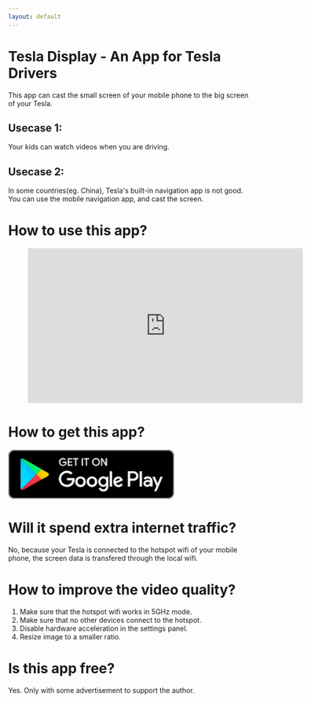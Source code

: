```yaml
---
layout: default
---
```


# Tesla Display - An App for Tesla Drivers

This app can cast the small screen of your mobile phone to the big screen of your Tesla.

## Usecase 1:
Your kids can watch videos when you are driving.

## Usecase 2:
In some countries(eg. China), Tesla's built-in navigation app is not good. You can use the mobile navigation app, and cast the screen. 

# How to use this app?
<!-- blank line -->
<figure class="video_container">
  <iframe width="560" height="315" src="https://www.youtube.com/embed/ixLnKFQ4EfQ" frameborder="0" allowfullscreen="true"> </iframe>
</figure>
<!-- blank line -->

# How to get this app?

<a href ="https://play.google.com/store/apps/details?id=io.github.blackpill.tesladisplay"><img src="./google-play-badge.svg" height="100px"></a>

# Will it spend extra internet traffic?

No, because your Tesla is connected to the hotspot wifi of your mobile phone, the screen data is transfered through the local wifi. 

# How to improve the video quality?

1. Make sure that the hotspot wifi works in 5GHz mode.
2. Make sure that no other devices connect to the hotspot.
3. Disable hardware acceleration in the settings panel.
4. Resize image to a smaller ratio.

# Is this app free?

Yes. Only with some advertisement to support the author.

